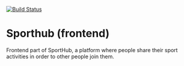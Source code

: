 [![Build Status](https://travis-ci.org/Fortiz2305/sporthub-frontend.svg?branch=master)](https://travis-ci.org/Fortiz2305/sporthub-frontend)

# Sporthub (frontend)

Frontend part of SportHub, a platform where people share their sport activities in order to other people join them.
